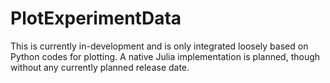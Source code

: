 # PlotExperimentData

This is currently in-development and is only integrated loosely based on Python
codes for plotting.  A native Julia implementation is planned, though without any
currently planned release date.
